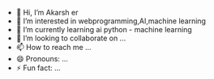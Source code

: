 - 👋 Hi, I’m Akarsh er
- 👀 I’m interested in webprogramming,AI,machine learning
- 🌱 I’m currently learning ai python - machine learning
- 💞️ I’m looking to collaborate on ...
- 📫 How to reach me ...
- 😄 Pronouns: ...
- ⚡ Fun fact: ...

<!---
Akarsher/Akarsher is a ✨ special ✨ repository because its `README.md` (this file) appears on your GitHub profile.
You can click the Preview link to take a look at your changes.
--->

